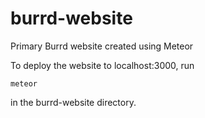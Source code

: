 # burrd-website
Primary Burrd website created using Meteor

To deploy the website to localhost:3000, run

`meteor`

in the burrd-website directory.


